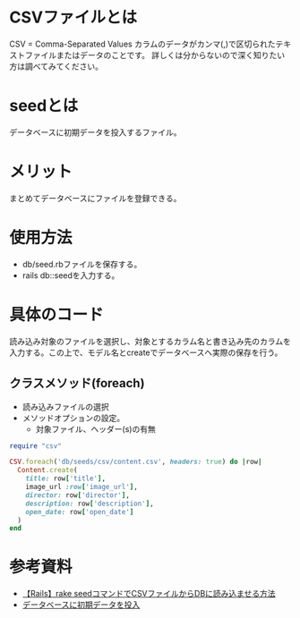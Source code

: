 
# CSVファイルとは
CSV = Comma-Separated Values
カラムのデータがカンマ(,)で区切られたテキストファイルまたはデータのことです。
詳しくは分からないので深く知りたい方は調べてみてください。

# seedとは
データベースに初期データを投入するファイル。

# メリット
まとめてデータベースにファイルを登録できる。

# 使用方法
- db/seed.rbファイルを保存する。 
- rails db::seedを入力する。

# 具体のコード
読み込み対象のファイルを選択し、対象とするカラム名と書き込み先のカラムを入力する。この上で、モデル名とcreateでデータベースへ実際の保存を行う。

## クラスメソッド(foreach)
- 読み込みファイルの選択
- メソッドオプションの設定。
    - 対象ファイル、ヘッダー(s)の有無



```db/seed.rb
require "csv"

CSV.foreach('db/seeds/csv/content.csv', headers: true) do |row|
  Content.create(
    title: row['title'],
    image_url :row['image_url'],
    director: row['director'],
    description: row['description'],
    open_date: row['open_date']
  )
end
```

# 参考資料
- [【Rails】rake seedコマンドでCSVファイルからDBに読み込ませる方法](https://qiita.com/mmmasuke/items/545afaf5876d3dc52670)
- [データベースに初期データを投入](https://railsdoc.com/page/rails_db_seed)
